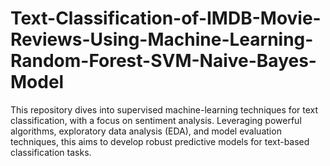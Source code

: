 # Text-Classification-of-IMDB-Movie-Reviews-Using-Machine-Learning-Random-Forest-SVM-Naive-Bayes-Model
This repository dives into supervised machine-learning techniques for text classification, with a focus on sentiment analysis. Leveraging powerful algorithms, exploratory data analysis (EDA), and model evaluation techniques, this aims to develop robust predictive models for text-based classification tasks.
